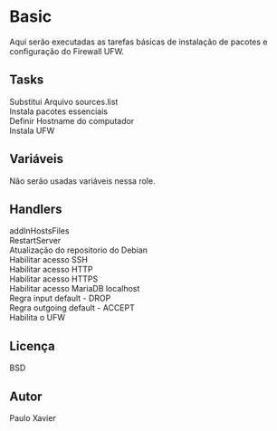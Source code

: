 Basic
=========

Aqui serão executadas as tarefas básicas de instalação de pacotes e configuração do Firewall UFW.

Tasks
------------

Substitui Arquivo sources.list  
Instala pacotes essenciais  
Definir Hostname do computador  
Instala UFW  

Variáveis
--------------

Não serão usadas variáveis nessa role.

Handlers
------------

addInHostsFiles  
RestartServer  
Atualização do repositorio do Debian  
Habilitar acesso SSH  
Habilitar acesso HTTP  
Habilitar acesso HTTPS  
Habilitar acesso MariaDB localhost  
Regra input default - DROP  
Regra outgoing default - ACCEPT  
Habilita o UFW  

Licença
-------

BSD

Autor
------------------

Paulo Xavier
